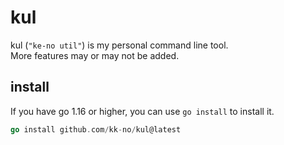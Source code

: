 # kul
kul (`"ke-no util"`) is my personal command line tool.  
More features may or may not be added.

## install
If you have go 1.16 or higher, you can use `go install` to install it.
```go
go install github.com/kk-no/kul@latest
```